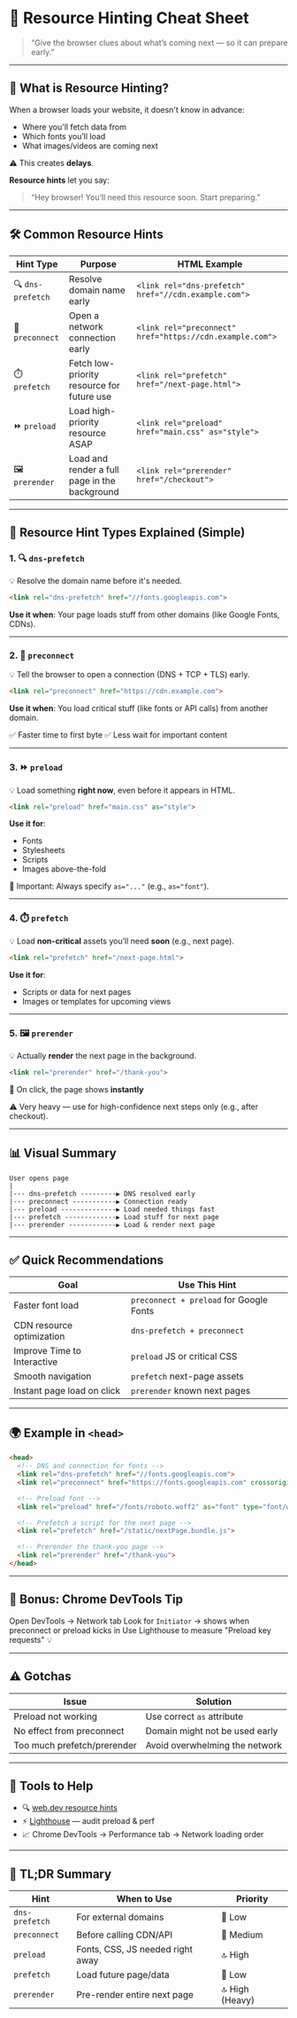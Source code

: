 # 🚦 Resource Hinting Cheat Sheet

> “Give the browser clues about what’s coming next — so it can prepare early.”

---

## 🧠 What is Resource Hinting?

When a browser loads your website, it doesn't know in advance:

* Where you'll fetch data from
* Which fonts you’ll load
* What images/videos are coming next

⚠️ This creates **delays**.

**Resource hints** let you say:

> “Hey browser! You’ll need this resource soon. Start preparing.”

---

## 🛠️ Common Resource Hints

| Hint Type         | Purpose                                       | HTML Example                                             |
| ----------------- | --------------------------------------------- | -------------------------------------------------------- |
| 🔍 `dns-prefetch` | Resolve domain name early                     | `<link rel="dns-prefetch" href="//cdn.example.com">`     |
| 🚪 `preconnect`   | Open a network connection early               | `<link rel="preconnect" href="https://cdn.example.com">` |
| ⏱️ `prefetch`     | Fetch low-priority resource for future use    | `<link rel="prefetch" href="/next-page.html">`           |
| ⏩ `preload`       | Load high-priority resource ASAP              | `<link rel="preload" href="main.css" as="style">`        |
| 🖼️ `prerender`   | Load and render a full page in the background | `<link rel="prerender" href="/checkout">`                |

---

## 🔧 Resource Hint Types Explained (Simple)

### 1. 🔍 `dns-prefetch`

💡 Resolve the domain name before it's needed.

```html
<link rel="dns-prefetch" href="//fonts.googleapis.com">
```

**Use it when**: Your page loads stuff from other domains (like Google Fonts, CDNs).

---

### 2. 🚪 `preconnect`

💡 Tell the browser to open a connection (DNS + TCP + TLS) early.

```html
<link rel="preconnect" href="https://cdn.example.com">
```

**Use it when**: You load critical stuff (like fonts or API calls) from another domain.

✅ Faster time to first byte
✅ Less wait for important content

---

### 3. ⏩ `preload`

💡 Load something **right now**, even before it appears in HTML.

```html
<link rel="preload" href="main.css" as="style">
```

**Use it for**:

* Fonts
* Stylesheets
* Scripts
* Images above-the-fold

📝 Important: Always specify `as="..."` (e.g., `as="font"`).

---

### 4. ⏱️ `prefetch`

💡 Load **non-critical** assets you’ll need **soon** (e.g., next page).

```html
<link rel="prefetch" href="/next-page.html">
```

**Use it for**:

* Scripts or data for next pages
* Images or templates for upcoming views

---

### 5. 🖼️ `prerender`

💡 Actually **render** the next page in the background.

```html
<link rel="prerender" href="/thank-you">
```

🚀 On click, the page shows **instantly**

⚠️ Very heavy — use for high-confidence next steps only (e.g., after checkout).

---

## 📊 Visual Summary

```text
User opens page
|
|--- dns-prefetch ---------▶ DNS resolved early
|--- preconnect -----------▶ Connection ready
|--- preload --------------▶ Load needed things fast
|--- prefetch -------------▶ Load stuff for next page
|--- prerender ------------▶ Load & render next page
```

---

## ✅ Quick Recommendations

| Goal                        | Use This Hint                           |
| --------------------------- | --------------------------------------- |
| Faster font load            | `preconnect + preload` for Google Fonts |
| CDN resource optimization   | `dns-prefetch + preconnect`             |
| Improve Time to Interactive | `preload` JS or critical CSS            |
| Smooth navigation           | `prefetch` next-page assets             |
| Instant page load on click  | `prerender` known next pages            |

---

## 🌍 Example in `<head>`

```html
<head>
  <!-- DNS and connection for fonts -->
  <link rel="dns-prefetch" href="//fonts.googleapis.com">
  <link rel="preconnect" href="https://fonts.googleapis.com" crossorigin>

  <!-- Preload font -->
  <link rel="preload" href="/fonts/roboto.woff2" as="font" type="font/woff2" crossorigin>

  <!-- Prefetch a script for the next page -->
  <link rel="prefetch" href="/static/nextPage.bundle.js">

  <!-- Prerender the thank-you page -->
  <link rel="prerender" href="/thank-you">
</head>
```

---

## 🧪 Bonus: Chrome DevTools Tip

Open DevTools → Network tab
Look for `Initiator` → shows when preconnect or preload kicks in
Use Lighthouse to measure "Preload key requests" 💡

---

## ⚠️ Gotchas

| Issue                       | Solution                       |
| --------------------------- | ------------------------------ |
| Preload not working         | Use correct `as` attribute     |
| No effect from preconnect   | Domain might not be used early |
| Too much prefetch/prerender | Avoid overwhelming the network |

---

## 🧩 Tools to Help

* 🔍 [web.dev resource hints](https://web.dev/resource-hints/)
* ⚡ [Lighthouse](https://developers.google.com/web/tools/lighthouse) — audit preload & perf
* 📈 Chrome DevTools → Performance tab → Network loading order

---

## 🏁 TL;DR Summary

| Hint           | When to Use                      | Priority        |
| -------------- | -------------------------------- | --------------- |
| `dns-prefetch` | For external domains             | 🔽 Low          |
| `preconnect`   | Before calling CDN/API           | 🔼 Medium       |
| `preload`      | Fonts, CSS, JS needed right away | 🔝 High         |
| `prefetch`     | Load future page/data            | 🔽 Low          |
| `prerender`    | Pre-render entire next page      | 🔝 High (Heavy) |